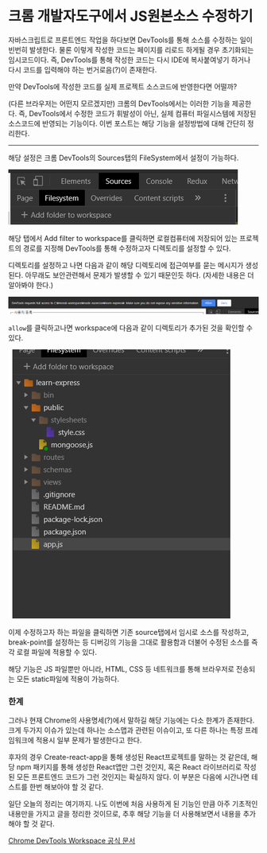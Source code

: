 # 크롬 개발자도구에서 JS원본소스 수정하기

 자바스크립트로 프론트엔드 작업을 하다보면 DevTools를 통해 소스를 수정하는 일이 빈번히 발생한다. 물론 이렇게 작성한 코드는 페이지를 리로드 하게될 경우 초기화되는 임시코드이다. 즉, DevTools를 통해 작성한 코드는 다시 IDE에 복사붙여넣기 하거나 다시 코드를 입력해야 하는 번거로음(?)이 존재한다.

 만약 DevTools에 작성한 코드를 실제 프로젝트 소스코드에 반영한다면 어떨까?

 (다른 브라우저는 어떤지 모르겠지만) 크롬의 DevTools에서는 이러한 기능을 제공한다. 즉, DevTools에서 수정한 코드가 휘발성이 아닌, 실제 컴퓨터 파일시스템에 저장된 소스코드에 반영되는 기능이다. 이번 포스트는 해당 기능을 설정방법에 대해 간단히 정리한다.

---

해당 설정은 크롬 DevTools의 Sources탭의 FileSystem에서 설정이 가능하다. 

![devtools filesytem](../img/devTools_fileSystem.png)

해당 탭에서 Add filter to workspace를 클릭하면 로컬컴퓨터에 저장되어 있는 프로젝트의 경로를 지정해 DevTools를 통해 수정하고자 디렉토리를 설정할 수 있다.

디렉토리를 설정하고 나면 다음과 같이 해당 디렉토리에 접근여부를 묻는 메시지가 생성된다. 아무래도 보안관련해서 문제가 발생할 수 있기 때문인듯 하다. (자세한 내용은 더 알아봐야 한다.)

![access to file system](../img/allow-access-local-file.png
)

`allow`를 클릭하고나면 workspace에 다음과 같이 디렉토리가 추가된 것을 확인할 수 있다.

![workspace-added-directory](../img/workspace-added-directory.png)

이제 수정하고자 하는 파일을 클릭하면 기존 source탭에서 임시로 소스를 작성하고, break-point를 설정하는 등 디버깅의 기능을 그대로 활용함과 더불어 수정된 소스를 즉각 로컬 파일에 적용할 수 있다. 

해당 기능은 JS 파일뿐만 아니라, HTML, CSS 등 네트워크를 통해 브라우저로 전송되는 모든 static파일에 적용이 가능하다. 


### 한계

그러나 현재 Chrome의 사용명세(?)에서 말하길 해당 기능에는 다소 한계가 존재한다. 크게 두가지 이슈가 있는데 하나는 소스맵과 관련된 이슈이고, 또 다른 하나는 특정 프레임워크에 적용시 일부 문제가 발생한다고 한다.

후자의 경우 Create-react-app을 통해 생성된 React프로젝트를 말하는 것 같은데, 해당 npm 패키지를 통해 생성한 React앱만 그런 것인지, 혹은 React 라이브러리로 작성된 모든 프론트엔드 코드가 그런 것인지는 확실하지 않다. 이 부분은 다음에 시간나면 테스트를 한번 해보아야 할 것 같다. 

일단 오늘의 정리는 여기까지. 나도 이번에 처음 사용하게 된 기능인 만큼 아주 기초적인 내용만을 가지고 글을 정리한 것이므로, 추후 해당 기능을 더 사용해보면서 내용을 추가해야 할 것 같다. 

[Chrome DevTools Workspace 공식 문서](https://developers.google.com/web/tools/chrome-devtools/workspaces)